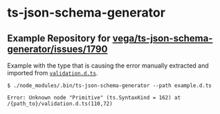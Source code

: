 # ts-json-schema-generator 

## Example Repository for [vega/ts-json-schema-generator/issues/1790](https://github.com/vega/ts-json-schema-generator/issues/1790)

Example with the type that is causing the error manually extracted and imported from [`validation.d.ts`](./validation.d.ts).  

```
$ ./node_modules/.bin/ts-json-schema-generator --path example.d.ts

Error: Unknown node "Primitive" (ts.SyntaxKind = 162) at /{path_to}/validation.d.ts(110,72)
```
